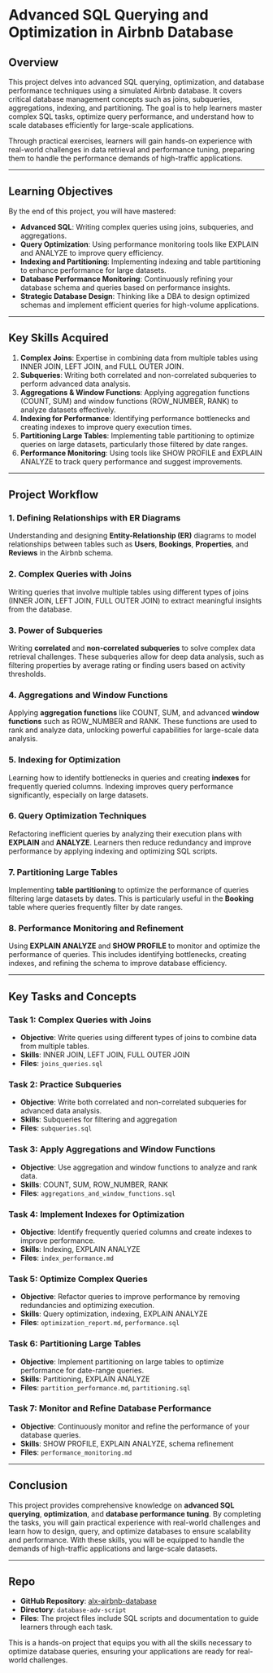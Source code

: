 # Advanced SQL Querying and Optimization in Airbnb Database

## Overview

This project delves into advanced SQL querying, optimization, and database performance techniques using a simulated Airbnb database. It covers critical database management concepts such as joins, subqueries, aggregations, indexing, and partitioning. The goal is to help learners master complex SQL tasks, optimize query performance, and understand how to scale databases efficiently for large-scale applications.

Through practical exercises, learners will gain hands-on experience with real-world challenges in data retrieval and performance tuning, preparing them to handle the performance demands of high-traffic applications.

---

## Learning Objectives

By the end of this project, you will have mastered:

- **Advanced SQL**: Writing complex queries using joins, subqueries, and aggregations.
- **Query Optimization**: Using performance monitoring tools like EXPLAIN and ANALYZE to improve query efficiency.
- **Indexing and Partitioning**: Implementing indexing and table partitioning to enhance performance for large datasets.
- **Database Performance Monitoring**: Continuously refining your database schema and queries based on performance insights.
- **Strategic Database Design**: Thinking like a DBA to design optimized schemas and implement efficient queries for high-volume applications.

---

## Key Skills Acquired

1. **Complex Joins**: Expertise in combining data from multiple tables using INNER JOIN, LEFT JOIN, and FULL OUTER JOIN.
2. **Subqueries**: Writing both correlated and non-correlated subqueries to perform advanced data analysis.
3. **Aggregations & Window Functions**: Applying aggregation functions (COUNT, SUM) and window functions (ROW_NUMBER, RANK) to analyze datasets effectively.
4. **Indexing for Performance**: Identifying performance bottlenecks and creating indexes to improve query execution times.
5. **Partitioning Large Tables**: Implementing table partitioning to optimize queries on large datasets, particularly those filtered by date ranges.
6. **Performance Monitoring**: Using tools like SHOW PROFILE and EXPLAIN ANALYZE to track query performance and suggest improvements.

---

## Project Workflow

### 1. **Defining Relationships with ER Diagrams**

Understanding and designing **Entity-Relationship (ER)** diagrams to model relationships between tables such as **Users**, **Bookings**, **Properties**, and **Reviews** in the Airbnb schema.

### 2. **Complex Queries with Joins**

Writing queries that involve multiple tables using different types of joins (INNER JOIN, LEFT JOIN, FULL OUTER JOIN) to extract meaningful insights from the database.

### 3. **Power of Subqueries**

Writing **correlated** and **non-correlated subqueries** to solve complex data retrieval challenges. These subqueries allow for deep data analysis, such as filtering properties by average rating or finding users based on activity thresholds.

### 4. **Aggregations and Window Functions**

Applying **aggregation functions** like COUNT, SUM, and advanced **window functions** such as ROW_NUMBER and RANK. These functions are used to rank and analyze data, unlocking powerful capabilities for large-scale data analysis.

### 5. **Indexing for Optimization**

Learning how to identify bottlenecks in queries and creating **indexes** for frequently queried columns. Indexing improves query performance significantly, especially on large datasets.

### 6. **Query Optimization Techniques**

Refactoring inefficient queries by analyzing their execution plans with **EXPLAIN** and **ANALYZE**. Learners then reduce redundancy and improve performance by applying indexing and optimizing SQL scripts.

### 7. **Partitioning Large Tables**

Implementing **table partitioning** to optimize the performance of queries filtering large datasets by dates. This is particularly useful in the **Booking** table where queries frequently filter by date ranges.

### 8. **Performance Monitoring and Refinement**

Using **EXPLAIN ANALYZE** and **SHOW PROFILE** to monitor and optimize the performance of queries. This includes identifying bottlenecks, creating indexes, and refining the schema to improve database efficiency.

---

## Key Tasks and Concepts

### Task 1: Complex Queries with Joins

- **Objective**: Write queries using different types of joins to combine data from multiple tables.
- **Skills**: INNER JOIN, LEFT JOIN, FULL OUTER JOIN
- **Files**: `joins_queries.sql`

### Task 2: Practice Subqueries

- **Objective**: Write both correlated and non-correlated subqueries for advanced data analysis.
- **Skills**: Subqueries for filtering and aggregation
- **Files**: `subqueries.sql`

### Task 3: Apply Aggregations and Window Functions

- **Objective**: Use aggregation and window functions to analyze and rank data.
- **Skills**: COUNT, SUM, ROW_NUMBER, RANK
- **Files**: `aggregations_and_window_functions.sql`

### Task 4: Implement Indexes for Optimization

- **Objective**: Identify frequently queried columns and create indexes to improve performance.
- **Skills**: Indexing, EXPLAIN ANALYZE
- **Files**: `index_performance.md`

### Task 5: Optimize Complex Queries

- **Objective**: Refactor queries to improve performance by removing redundancies and optimizing execution.
- **Skills**: Query optimization, indexing, EXPLAIN ANALYZE
- **Files**: `optimization_report.md`, `performance.sql`

### Task 6: Partitioning Large Tables

- **Objective**: Implement partitioning on large tables to optimize performance for date-range queries.
- **Skills**: Partitioning, EXPLAIN ANALYZE
- **Files**: `partition_performance.md`, `partitioning.sql`

### Task 7: Monitor and Refine Database Performance

- **Objective**: Continuously monitor and refine the performance of your database queries.
- **Skills**: SHOW PROFILE, EXPLAIN ANALYZE, schema refinement
- **Files**: `performance_monitoring.md`

---

## Conclusion

This project provides comprehensive knowledge on **advanced SQL querying**, **optimization**, and **database performance tuning**. By completing the tasks, you will gain practical experience with real-world challenges and learn how to design, query, and optimize databases to ensure scalability and performance. With these skills, you will be equipped to handle the demands of high-traffic applications and large-scale datasets.

---

## Repo

- **GitHub Repository**: [alx-airbnb-database](https://github.com/your-username/alx-airbnb-database)
- **Directory**: `database-adv-script`
- **Files**: The project files include SQL scripts and documentation to guide learners through each task. 

This is a hands-on project that equips you with all the skills necessary to optimize database queries, ensuring your applications are ready for real-world challenges.
